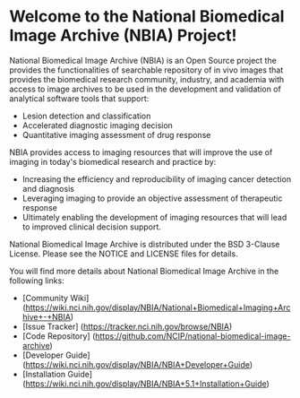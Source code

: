 Welcome to the National Biomedical Image Archive (NBIA) Project!
=================================
National Biomedical Image Archive (NBIA) is an Open Source project the provides the functionalities of searchable repository of in vivo images 
that provides the biomedical research community, industry, and academia with access to image archives to be used in the development and validation of analytical software tools that support:
  * Lesion detection and classification
  * Accelerated diagnostic imaging decision
  * Quantitative imaging assessment of drug response
 
NBIA provides access to imaging resources that will improve the use of imaging in today's biomedical research and practice by:
  * Increasing the efficiency and reproducibility of imaging cancer detection and diagnosis
  * Leveraging imaging to provide an objective assessment of therapeutic response
  * Ultimately enabling the development of imaging resources that will lead to improved clinical decision support.

National Biomedical Image Archive  is distributed under the BSD 3-Clause License.
Please see the NOTICE and LICENSE files for details.

You will find more details about National Biomedical Image Archive  in the following links:
  * [Community Wiki] (https://wiki.nci.nih.gov/display/NBIA/National+Biomedical+Imaging+Archive+-+NBIA)
  * [Issue Tracker] (https://tracker.nci.nih.gov/browse/NBIA)
  * [Code Repository] (https://github.com/NCIP/national-biomedical-image-archive)
  * [Developer Guide] (https://wiki.nci.nih.gov/display/NBIA/NBIA+Developer+Guide)
  * [Installation Guide] (https://wiki.nci.nih.gov/display/NBIA/NBIA+5.1+Installation+Guide)
    
